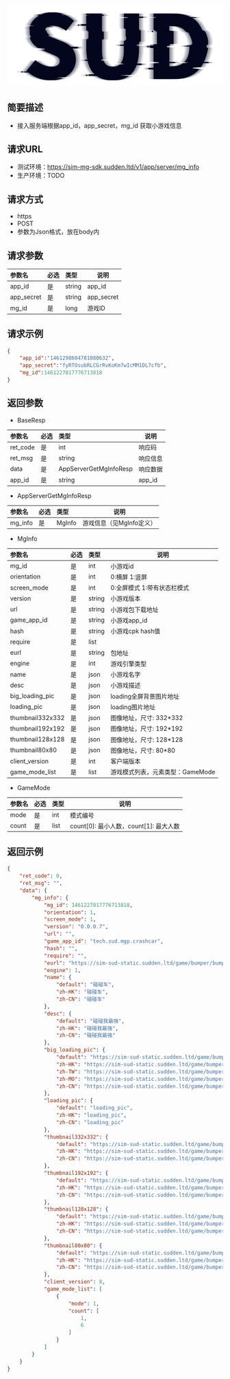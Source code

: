 #

![SUD](../../Resource/logo.png)

## 简要描述

- 接入服务端根据app_id，app_secret，mg_id 获取小游戏信息

## 请求URL

- 测试环境：https://sim-mg-sdk.sudden.ltd/v1/app/server/mg_info
- 生产环境：TODO

## 请求方式
- https
- POST
- 参数为Json格式，放在body内

## 请求参数

|参数名|必选|类型|说明|
|:----|:---|:-----|-----|
|app_id |是  |string |app_id   |
|app_secret |是  |string |app_secret   |
|mg_id |是  |long |游戏ID   |


## 请求示例

```json
{
    "app_id":"1461298604781080632",
    "app_secret":"fyRTOsubRLCGrRvKoKm7wIcMM1DL7cfb",
    "mg_id":1461227817776713818
}
```

## 返回参数

- BaseResp

|参数名|必选|类型|说明|
|:----    |:---|:----- |-----   |
|ret_code |是  |int |响应码   |
|ret_msg |是  |string | 响应信息    |
|data     |是  | AppServerGetMgInfoResp | 响应数据    |
|app_id     |是  |string | app_id   |

- AppServerGetMgInfoResp

|参数名|必选|类型|说明|
|:----    |:---|:----- |-----   |
|mg_info |是  | MgInfo|游戏信息（见MgInfo定义）   |


- MgInfo

|参数名|必选|类型|说明|
|:----    |:---|:----- |-----   |
|mg_id |是  |int | 小游戏id |
|orientation |是  |int | 0:横屏 1:竖屏  |
|screen_mode |是  |int | 0:全屏模式 1:带有状态栏模式  |
|version |是  |string | 小游戏版本  |
|url |是  |string | 小游戏包下载地址  |
|game_app_id |是  |string | 小游戏app_id  |
|hash |是  |string | 小游戏cpk hash值  |
|require |是  |list |   |
|eurl |是  |string | 包地址  |
|engine |是  |int | 游戏引擎类型  |
|name |是  |json | 小游戏名字  |
|desc |是  |json | 小游戏描述  |
|big_loading_pic |是  |json | loading全屏背景图片地址  |
|loading_pic |是  |json | loading图片地址  |
|thumbnail332x332 |是  |json | 图像地址，尺寸: 332*332|
|thumbnail192x192 |是  |json | 图像地址，尺寸: 192*192|
|thumbnail128x128 |是  |json | 图像地址，尺寸: 128*128|
|thumbnail80x80 |是  |json | 图像地址，尺寸: 80*80|
|client_version |是  |int | 客户端版本 |
|game_mode_list |是  |list | 游戏模式列表，元素类型：GameMode |

- GameMode

|参数名|必选|类型|说明|
|:----    |:---|:----- |-----   |
|mode |是  |int | 模式编号 |
|count |是  |list | count[0]: 最小人数，count[1]: 最大人数 |

## 返回示例

```json
{
    "ret_code": 0,
    "ret_msg": "",
    "data": {
        "mg_info": {
            "mg_id": 1461227817776713818,
            "orientation": 1,
            "screen_mode": 1,
            "version": "0.0.0.7",
            "url": "",
            "game_app_id": "tech.sud.mgp.crashcar",
            "hash": "",
            "require": "",
            "eurl": "https://sim-sud-static.sudden.ltd/game/bumper/bumper3.0.0.rpk",
            "engine": 1,
            "name": {
                "default": "碰碰车",
                "zh-HK": "碰碰车",
                "zh-CN": "碰碰车"
            },
            "desc": {
                "default": "碰碰我最强",
                "zh-HK": "碰碰我最强",
                "zh-CN": "碰碰我最强"
            },
            "big_loading_pic": {
                "default": "https://sim-sud-static.sudden.ltd/game/bumper/bg.jpg",
                "zh-HK": "https://sim-sud-static.sudden.ltd/game/bumper/bg.jpg",
                "zh-TW": "https://sim-sud-static.sudden.ltd/game/bumper/bg.jpg",
                "zh-MO": "https://sim-sud-static.sudden.ltd/game/bumper/bg.jpg",
                "zh-CN": "https://sim-sud-static.sudden.ltd/game/bumper/bg.jpg"
            },
            "loading_pic": {
                "default": "loading_pic",
                "zh-HK": "loading_pic",
                "zh-CN": "loading_pic"
            },
            "thumbnail332x332": {
                "default": "https://sim-sud-static.sudden.ltd/game/bumper/332.png",
                "zh-HK": "https://sim-sud-static.sudden.ltd/game/bumper/332.png",
                "zh-CN": "https://sim-sud-static.sudden.ltd/game/bumper/332.png"
            },
            "thumbnail192x192": {
                "default": "https://sim-sud-static.sudden.ltd/game/bumper/192.png",
                "zh-HK": "https://sim-sud-static.sudden.ltd/game/bumper/192.png",
                "zh-CN": "https://sim-sud-static.sudden.ltd/game/bumper/192.png"
            },
            "thumbnail128x128": {
                "default": "https://sim-sud-static.sudden.ltd/game/bumper/128.png",
                "zh-HK": "https://sim-sud-static.sudden.ltd/game/bumper/128.png",
                "zh-CN": "https://sim-sud-static.sudden.ltd/game/bumper/128.png"
            },
            "thumbnail80x80": {
                "default": "https://sim-sud-static.sudden.ltd/game/bumper/80.png",
                "zh-HK": "https://sim-sud-static.sudden.ltd/game/bumper/80.png",
                "zh-CN": "https://sim-sud-static.sudden.ltd/game/bumper/80.png"
            },
            "client_version": 8,
            "game_mode_list": [
                {
                    "mode": 1,
                    "count": [
                        1,
                        6
                    ]
                }
            ]
        }
    }
}
```
